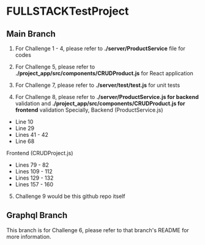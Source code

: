 # FULLSTACKTestProject

## Main Branch
1. For Challenge 1 - 4, please refer to **./server/ProductService** file for codes

2. For Challenge 5, please refer to **./project_app/src/components/CRUDProduct.js** for React application

3. For Challenge 7, please refer to **./server/test/test.js** for unit tests

4. For Challenge 8, please refer to **./server/ProductService.js for backend** validation and **./project_app/src/components/CRUDProduct.js for frontend** validation
Specially, 
Backend (ProductService.js)
- Line 10
- Line 29
- Lines 41 - 42
- Line 68

Frontend (CRUDProject.js)
- Lines 79 - 82
- Lines 109 - 112
- Lines 129 - 132
- Lines 157 - 160

5. Challenge 9 would be this github repo itself

## Graphql Branch
This branch is for Challenge 6, please refer to that branch's README for more information.

